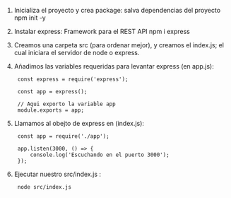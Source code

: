 1. Inicializa el proyecto y crea package: salva dependencias del proyecto
    npm init -y

2. Instalar express: Framework para el REST API
    npm i express

3. Creamos una carpeta src (para ordenar  mejor), y creamos el index.js; el cual iniciara el servidor de node o express.

4. Añadimos las variables requeridas para levantar express (en app.js):

        const express = require('express');

        const app = express();
        
        // Aqui exporto la variable app
        module.exports = app;

5. Llamamos al obejto de express en (index.js):

        const app = require('./app');

        app.listen(3000, () => {
            console.log('Escuchando en el puerto 3000');
        });

6. Ejecutar nuestro src/index.js :

        node src/index.js
